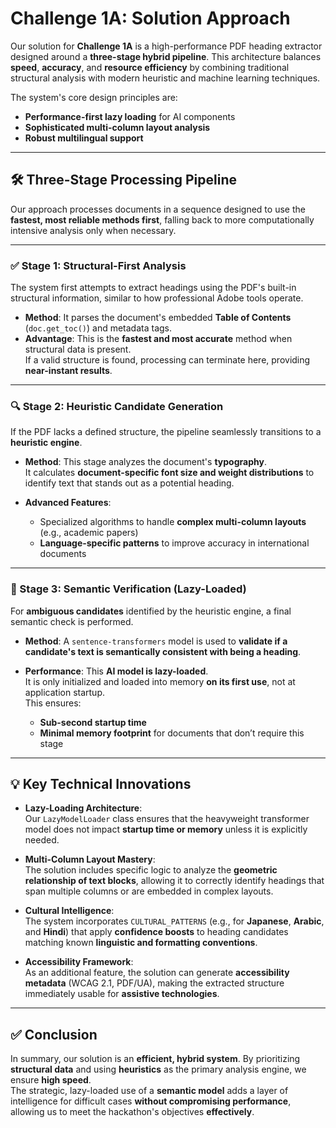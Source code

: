 # Challenge 1A: Solution Approach

Our solution for **Challenge 1A** is a high-performance PDF heading extractor designed around a **three-stage hybrid pipeline**. This architecture balances **speed**, **accuracy**, and **resource efficiency** by combining traditional structural analysis with modern heuristic and machine learning techniques.

The system's core design principles are:

- **Performance-first lazy loading** for AI components  
- **Sophisticated multi-column layout analysis**  
- **Robust multilingual support**

---

## 🛠 Three-Stage Processing Pipeline

Our approach processes documents in a sequence designed to use the **fastest, most reliable methods first**, falling back to more computationally intensive analysis only when necessary.

---

### ✅ Stage 1: Structural-First Analysis

The system first attempts to extract headings using the PDF's built-in structural information, similar to how professional Adobe tools operate.

- **Method**: It parses the document's embedded **Table of Contents** (`doc.get_toc()`) and metadata tags.  
- **Advantage**: This is the **fastest and most accurate** method when structural data is present.  
  If a valid structure is found, processing can terminate here, providing **near-instant results**.

---

### 🔍 Stage 2: Heuristic Candidate Generation

If the PDF lacks a defined structure, the pipeline seamlessly transitions to a **heuristic engine**.

- **Method**: This stage analyzes the document's **typography**.  
  It calculates **document-specific font size and weight distributions** to identify text that stands out as a potential heading.

- **Advanced Features**:
  - Specialized algorithms to handle **complex multi-column layouts** (e.g., academic papers)
  - **Language-specific patterns** to improve accuracy in international documents

---

### 🧠 Stage 3: Semantic Verification (Lazy-Loaded)

For **ambiguous candidates** identified by the heuristic engine, a final semantic check is performed.

- **Method**: A `sentence-transformers` model is used to **validate if a candidate's text is semantically consistent with being a heading**.

- **Performance**: This **AI model is lazy-loaded**.  
  It is only initialized and loaded into memory **on its first use**, not at application startup.  
  This ensures:
  - **Sub-second startup time**
  - **Minimal memory footprint** for documents that don’t require this stage

---

## 💡 Key Technical Innovations

- **Lazy-Loading Architecture**:  
  Our `LazyModelLoader` class ensures that the heavyweight transformer model does not impact **startup time or memory** unless it is explicitly needed.

- **Multi-Column Layout Mastery**:  
  The solution includes specific logic to analyze the **geometric relationship of text blocks**, allowing it to correctly identify headings that span multiple columns or are embedded in complex layouts.

- **Cultural Intelligence**:  
  The system incorporates `CULTURAL_PATTERNS` (e.g., for **Japanese**, **Arabic**, and **Hindi**) that apply **confidence boosts** to heading candidates matching known **linguistic and formatting conventions**.

- **Accessibility Framework**:  
  As an additional feature, the solution can generate **accessibility metadata** (WCAG 2.1, PDF/UA), making the extracted structure immediately usable for **assistive technologies**.

---

## ✅ Conclusion

In summary, our solution is an **efficient, hybrid system**. By prioritizing **structural data** and using **heuristics** as the primary analysis engine, we ensure **high speed**.  
The strategic, lazy-loaded use of a **semantic model** adds a layer of intelligence for difficult cases **without compromising performance**, allowing us to meet the hackathon's objectives **effectively**.
